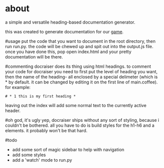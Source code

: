 # about
a simple and versatile heading-based documentation generator.

this was created to generate documentation for our <a href='https://github.com/microwaveabletoaster/dunces-and-dungeons'>game</a>.


#usage
put the code that you want to document in the root directory, then run run.py. the code will be chewed up and spit out into the output.js file. once you have done this, pop open index.html and your pretty documentation will be there.

#commenting
docraiser does its thing using html headings. to comment your code for docraiser you need to first put the level of heading you want, then the name of the heading- all enclosed by a special delimeter (which is * by default. it can be changed by editing it on the first line of main.coffee). for example:

``` # * 1 this is my first heading * ```

leaving out the index will add some normal text to the currently active header.

#oh god, it's ugly
yep, docraiser ships without any sort of styling, because i couldn't be bothered. all you have to do is build styles for the h1-h6 and a elements. it probably won't be that hard.

#todo
- add some sort of magic sidebar to help with navigation
- add some styles
- add a 'watch' mode to run.py
